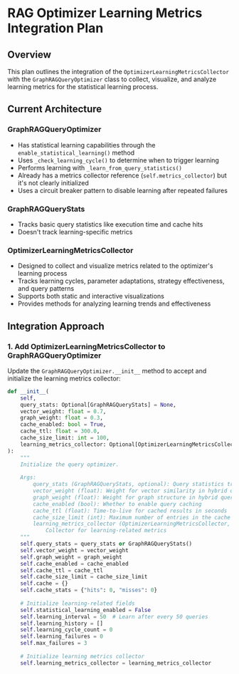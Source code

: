 # RAG Optimizer Learning Metrics Integration Plan

## Overview

This plan outlines the integration of the `OptimizerLearningMetricsCollector` with the `GraphRAGQueryOptimizer` class to collect, visualize, and analyze learning metrics for the statistical learning process.

## Current Architecture

### GraphRAGQueryOptimizer
- Has statistical learning capabilities through the `enable_statistical_learning()` method
- Uses `_check_learning_cycle()` to determine when to trigger learning
- Performs learning with `_learn_from_query_statistics()`
- Already has a metrics collector reference (`self.metrics_collector`) but it's not clearly initialized
- Uses a circuit breaker pattern to disable learning after repeated failures

### GraphRAGQueryStats
- Tracks basic query statistics like execution time and cache hits
- Doesn't track learning-specific metrics

### OptimizerLearningMetricsCollector
- Designed to collect and visualize metrics related to the optimizer's learning process
- Tracks learning cycles, parameter adaptations, strategy effectiveness, and query patterns
- Supports both static and interactive visualizations
- Provides methods for analyzing learning trends and effectiveness

## Integration Approach

### 1. Add OptimizerLearningMetricsCollector to GraphRAGQueryOptimizer

Update the `GraphRAGQueryOptimizer.__init__` method to accept and initialize the learning metrics collector:

```python
def __init__(
    self, 
    query_stats: Optional[GraphRAGQueryStats] = None,
    vector_weight: float = 0.7,
    graph_weight: float = 0.3,
    cache_enabled: bool = True,
    cache_ttl: float = 300.0,
    cache_size_limit: int = 100,
    learning_metrics_collector: Optional[OptimizerLearningMetricsCollector] = None
):
    """
    Initialize the query optimizer.
    
    Args:
        query_stats (GraphRAGQueryStats, optional): Query statistics tracker
        vector_weight (float): Weight for vector similarity in hybrid queries
        graph_weight (float): Weight for graph structure in hybrid queries
        cache_enabled (bool): Whether to enable query caching
        cache_ttl (float): Time-to-live for cached results in seconds
        cache_size_limit (int): Maximum number of entries in the cache
        learning_metrics_collector (OptimizerLearningMetricsCollector, optional): 
            Collector for learning-related metrics
    """
    self.query_stats = query_stats or GraphRAGQueryStats()
    self.vector_weight = vector_weight
    self.graph_weight = graph_weight
    self.cache_enabled = cache_enabled
    self.cache_ttl = cache_ttl
    self.cache_size_limit = cache_size_limit
    self.cache = {}
    self.cache_stats = {"hits": 0, "misses": 0}
    
    # Initialize learning-related fields
    self.statistical_learning_enabled = False
    self.learning_interval = 50  # Learn after every 50 queries
    self.learning_history = []
    self.learning_cycle_count = 0
    self.learning_failures = 0
    self.max_failures = 3
    
    # Initialize learning metrics collector
    self.learning_metrics_collector = learning_metrics_collector
```

<!-- Additional content from the original integration plan file would go here -->

